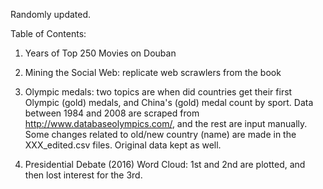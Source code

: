 Randomly updated.

Table of Contents:

1. Years of Top 250 Movies on Douban

2. Mining the Social Web: replicate web scrawlers from the book

3. Olympic medals: two topics are when did countries get their first Olympic (gold) medals, and China's (gold) medal count by sport.
    Data between 1984 and 2008 are scraped from http://www.databaseolympics.com/, and the rest are input manually. Some changes related to old/new country (name) are made in the XXX_edited.csv files. Original data kept as well.
    
4. Presidential Debate (2016) Word Cloud: 1st and 2nd are plotted, and then lost interest for the 3rd.

